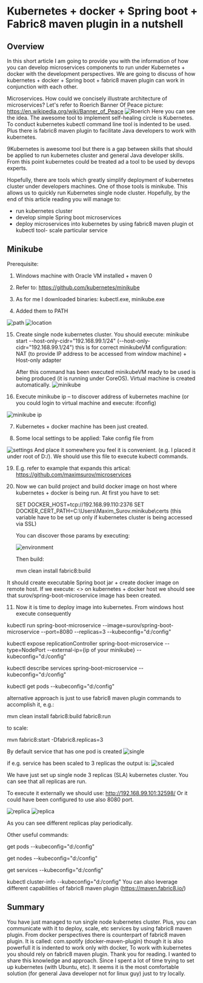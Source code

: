  
# Kubernetes + docker + Spring boot + Fabric8 maven plugin in a nutshell

## Overview

In this short article I am going to provide you with the information of how you can develop microservices components to run under Kubernetes + docker with the development perspectives. We are going to discuss of how kubernetes + docker + Spring boot + fabric8 maven plugin can work in conjunction with each other.

Microservices. How could we concisely illustrate architecture of microservices?  Let's refer to Roerich Banner Of Peace picture: https://en.wikipedia.org/wiki/Banner_of_Peace
![](docs/img/BannerOfPeace.png?raw=true "Roerich")
Here you can see the idea. The awesome tool to implement self-healing circle is Kubernetes. To conduct kubernetes kubectl command line tool is indented to be used. Plus there is fabric8 maven plugin to facilitate Java developers to work with kubernetes.

9Kubernetes is awesome tool but there is a gap between skills that should be applied to run kubernetes cluster and general Java developer skills. From this point kubernetes could be treated ad a tool to be used by devops experts.

Hopefully, there are tools which greatly simplify deployment of kubernetes cluster under developers machines. One of those tools is minikube. This allows us to quickly run Kubernetes single node cluster.
Hopefully, by the end of this article reading you will manage to:

- run kubernetes cluster
- develop simple Spring boot microservices
- deploy microservices into kubernetes by using fabric8 maven plugin ot kubectl tool- scale particular service


## Minikube

Prerequisite:

1. Windows machine with Oracle VM installed + maven
0
2. Refer to: https://github.com/kubernetes/minikube

3. As for me I downloaded binaries: kubectl.exe, minikube.exe

4. Added them to PATH

![](docs/img/path.png?raw=true "path")
![](docs/img/location.png?raw=true "location")

15. Create single node kubernetes cluster. You should execute:
     minikube start --host-only-cidr="192.168.99.1/24"
     (--host-only-cidr="192.168.99.1/24") this is for correct minikubeVM configuration: NAT (to provide IP address to be accessed from window machine) + Host-only adapter

     After this command has been executed minikubeVM ready to be used is being produced (it is running under CoreOS).  Virtual machine is created automatically.
      ![](docs/img/minikube.png?raw=true "minikube")


6. Execute minikube ip – to discover address of kubernetes machine (or you could login to virtual machine and execute: ifconfig)

  ![](docs/img/ip.png?raw=true "minikube ip")


7. Kubernetes + docker machine has been just created.

8. Some local settings to be applied:
Take config file from

 ![](docs/img/settings.png?raw=true "settings")
  And place it somewhere you feel it is convenient. (e.g. I placed it under root of D:/). We should use this file to execute kubectl commands.  

19.  E.g. refer to example that expands this artical:  https://github.com/maximsurov/microservices

10. Now we can build project and build docker image on host where kubernetes + docker is being run.
    At first you have to set:

    SET DOCKER_HOST=tcp://192.168.99.110:2376
    SET DOCKER_CERT_PATH=C:\Users\Maxim_Surov\.minikube\certs
    (this variable have to be set up only if kubernetes cluster is being accessed via SSL)

    You can discover those params by executing:

    ![](docs/img/environment.png?raw=true "environment") 
     
    Then build:

    mvn clean install fabric8:build

It should create executable Spring boot jar + create docker image on remote host.
If we execute: <<docker images>> on kubernetes + docker host we should see that surov/spring-boot-microservice image has been created.

11. Now it is time to deploy image into kubernetes. From windows host execute consequently 

 kubectl run spring-boot-microservice --image=surov/spring-boot-microservice --port=8080 --replicas=3 --kubeconfig="d:/config"
 
 kubectl expose replicationController spring-boot-microservice --type=NodePort --external-ip={ip of your minikube} --kubeconfig="d:/config"
 
 kubectl describe services spring-boot-microservice --kubeconfig="d:/config"
 
 kubectl get pods --kubeconfig="d:/config"

 alternative approach is just to use fabric8 maven plugin commands to accomplish it, e.g.:
 
 mvn clean install fabric8:build fabric8:run
 
 to scale:
 
 mvn fabric8:start -Dfabric8.replicas=3
 
 By default service that has one pod is created
 ![](docs/img/single.png?raw=true "single")
 
 if e.g. service has been scaled to 3 replicas the output is:
 ![](docs/img/whole.png?raw=true "scaled")
 
 We have just set up single node 3 replicas (SLA) kubernetes cluster. You can see that all replicas are run.

 To execute it externally we should use: http://192.168.99.101:32598/
 Or it could have been configured to use also 8080 port.
 
 ![](docs/img/replica1.png?raw=true "replica")
 ![](docs/img/replica2.png?raw=true "replica")
 
 As you can see different replicas play periodically.

Other useful commands:

 get pods --kubeconfig="d:/config"

 get nodes --kubeconfig="d:/config"

 get services --kubeconfig="d:/config"

 kubectl cluster-info --kubeconfig="d:/config" 
You can also leverage different capabilities of fabric8 maven plugin (https://maven.fabric8.io/)

 
## Summary
You have just managed to run single node kubernetes cluster. Plus, you can communicate with it to deploy, scale, etc services by using fabric8 maven plugin.
From docker perspectives there is counterpart of fabric8 maven plugin. It is called: com.spotify (docker-maven-plugin) though it is also powerfull it is indented to work only with docker, To work with kubernetes you should rely on fabric8 maven plugin.
Thank you for reading. I wanted to share this knowledge and approach. Since I spent a lot of time trying to set up kubernetes (with Ubuntu, etc). It seems it is the most comfortable solution (for general Java developer not for linux guy) just to try locally.
 
